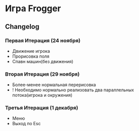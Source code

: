 # Игра Frogger
## Changelog

### Первая Итерация (24 ноября)
- Движение игрока
- Прорисовка поля
- Спавн машин(без движения)

### Вторая Итерация (29 ноября)
- Более-менее нормальная перерисовка
- ! Необходимо нормально реализовать два параллельных потока(игрока и окружения)

### Третья Итерация (1 декабря)
- Меню
- Выход по Esc
